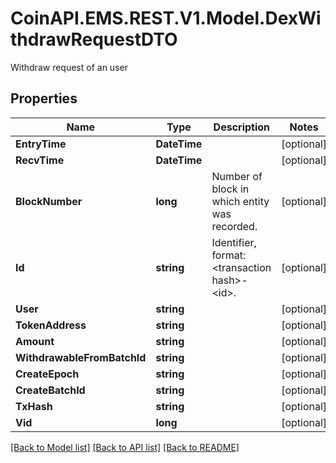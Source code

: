 # CoinAPI.EMS.REST.V1.Model.DexWithdrawRequestDTO
Withdraw request of an user

## Properties

Name | Type | Description | Notes
------------ | ------------- | ------------- | -------------
**EntryTime** | **DateTime** |  | [optional] 
**RecvTime** | **DateTime** |  | [optional] 
**BlockNumber** | **long** | Number of block in which entity was recorded. | [optional] 
**Id** | **string** | Identifier, format: &lt;transaction hash&gt;-&lt;id&gt;. | [optional] 
**User** | **string** |  | [optional] 
**TokenAddress** | **string** |  | [optional] 
**Amount** | **string** |  | [optional] 
**WithdrawableFromBatchId** | **string** |  | [optional] 
**CreateEpoch** | **string** |  | [optional] 
**CreateBatchId** | **string** |  | [optional] 
**TxHash** | **string** |  | [optional] 
**Vid** | **long** |  | [optional] 

[[Back to Model list]](../README.md#documentation-for-models) [[Back to API list]](../README.md#documentation-for-api-endpoints) [[Back to README]](../README.md)

